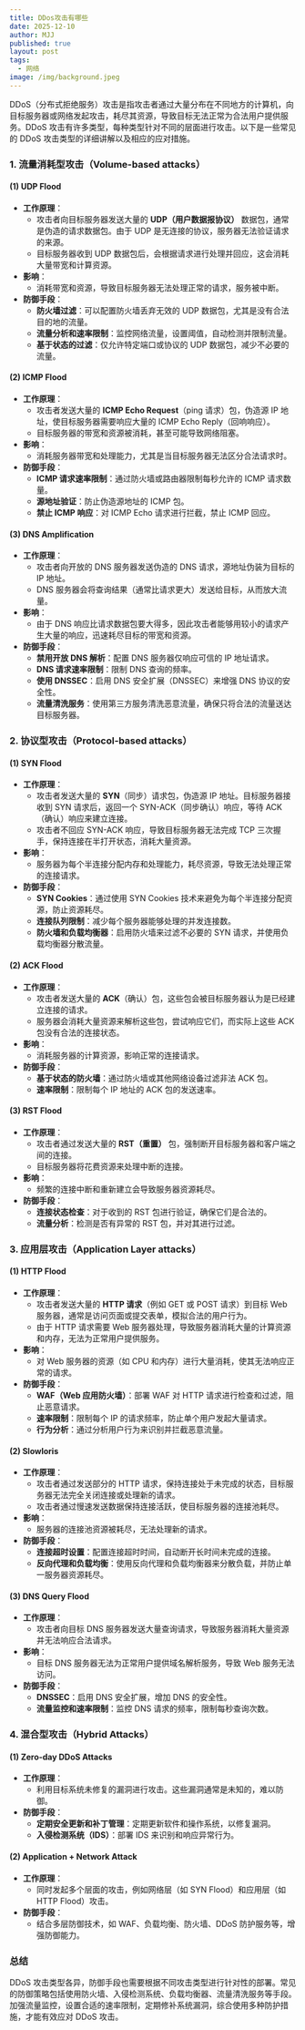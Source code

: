 ```yaml
---
title: DDos攻击有哪些
date: 2025-12-10
author: MJJ
published: true
layout: post
tags:
  - 网络
image: /img/background.jpeg
---
```

DDoS（分布式拒绝服务）攻击是指攻击者通过大量分布在不同地方的计算机，向目标服务器或网络发起攻击，耗尽其资源，导致目标无法正常为合法用户提供服务。DDoS 攻击有许多类型，每种类型针对不同的层面进行攻击。以下是一些常见的 DDoS 攻击类型的详细讲解以及相应的应对措施。

### **1. 流量消耗型攻击（Volume-based attacks）**

#### **(1) UDP Flood**

- **工作原理**：
    - 攻击者向目标服务器发送大量的 **UDP（用户数据报协议）** 数据包，通常是伪造的请求数据包。由于 UDP 是无连接的协议，服务器无法验证请求的来源。
    - 目标服务器收到 UDP 数据包后，会根据请求进行处理并回应，这会消耗大量带宽和计算资源。
- **影响**：
    - 消耗带宽和资源，导致目标服务器无法处理正常的请求，服务被中断。
- **防御手段**：
    - **防火墙过滤**：可以配置防火墙丢弃无效的 UDP 数据包，尤其是没有合法目的地的流量。
    - **流量分析和速率限制**：监控网络流量，设置阈值，自动检测并限制流量。
    - **基于状态的过滤**：仅允许特定端口或协议的 UDP 数据包，减少不必要的流量。

#### **(2) ICMP Flood**

- **工作原理**：
    - 攻击者发送大量的 **ICMP Echo Request**（ping 请求）包，伪造源 IP 地址，使目标服务器需要响应大量的 ICMP Echo Reply（回响响应）。
    - 目标服务器的带宽和资源被消耗，甚至可能导致网络阻塞。
- **影响**：
    - 消耗服务器带宽和处理能力，尤其是当目标服务器无法区分合法请求时。
- **防御手段**：
    - **ICMP 请求速率限制**：通过防火墙或路由器限制每秒允许的 ICMP 请求数量。
    - **源地址验证**：防止伪造源地址的 ICMP 包。
    - **禁止 ICMP 响应**：对 ICMP Echo 请求进行拦截，禁止 ICMP 回应。

#### **(3) DNS Amplification**

- **工作原理**：
    - 攻击者向开放的 DNS 服务器发送伪造的 DNS 请求，源地址伪装为目标的 IP 地址。
    - DNS 服务器会将查询结果（通常比请求更大）发送给目标，从而放大流量。
- **影响**：
    - 由于 DNS 响应比请求数据包要大得多，因此攻击者能够用较小的请求产生大量的响应，迅速耗尽目标的带宽和资源。
- **防御手段**：
    - **禁用开放 DNS 解析**：配置 DNS 服务器仅响应可信的 IP 地址请求。
    - **DNS 请求速率限制**：限制 DNS 查询的频率。
    - **使用 DNSSEC**：启用 DNS 安全扩展（DNSSEC）来增强 DNS 协议的安全性。
    - **流量清洗服务**：使用第三方服务清洗恶意流量，确保只将合法的流量送达目标服务器。

### **2. 协议型攻击（Protocol-based attacks）**

#### **(1) SYN Flood**

- **工作原理**：
    - 攻击者发送大量的 **SYN**（同步）请求包，伪造源 IP 地址。目标服务器接收到 SYN 请求后，返回一个 SYN-ACK（同步确认）响应，等待 ACK（确认）响应来建立连接。
    - 攻击者不回应 SYN-ACK 响应，导致目标服务器无法完成 TCP 三次握手，保持连接在半打开状态，消耗大量资源。
- **影响**：
    - 服务器为每个半连接分配内存和处理能力，耗尽资源，导致无法处理正常的连接请求。
- **防御手段**：
    - **SYN Cookies**：通过使用 SYN Cookies 技术来避免为每个半连接分配资源，防止资源耗尽。
    - **连接队列限制**：减少每个服务器能够处理的并发连接数。
    - **防火墙和负载均衡器**：启用防火墙来过滤不必要的 SYN 请求，并使用负载均衡器分散流量。

#### **(2) ACK Flood**

- **工作原理**：
    - 攻击者发送大量的 **ACK**（确认）包，这些包会被目标服务器认为是已经建立连接的请求。
    - 服务器会消耗大量资源来解析这些包，尝试响应它们，而实际上这些 ACK 包没有合法的连接状态。
- **影响**：
    - 消耗服务器的计算资源，影响正常的连接请求。
- **防御手段**：
    - **基于状态的防火墙**：通过防火墙或其他网络设备过滤非法 ACK 包。
    - **速率限制**：限制每个 IP 地址的 ACK 包的发送速率。

#### **(3) RST Flood**

- **工作原理**：
    - 攻击者通过发送大量的 **RST（重置）** 包，强制断开目标服务器和客户端之间的连接。
    - 目标服务器将花费资源来处理中断的连接。
- **影响**：
    - 频繁的连接中断和重新建立会导致服务器资源耗尽。
- **防御手段**：
    - **连接状态检查**：对于收到的 RST 包进行验证，确保它们是合法的。
    - **流量分析**：检测是否有异常的 RST 包，并对其进行过滤。


### **3. 应用层攻击（Application Layer attacks）**

#### **(1) HTTP Flood**

- **工作原理**：
    - 攻击者发送大量的 **HTTP 请求**（例如 GET 或 POST 请求）到目标 Web 服务器，通常是访问页面或提交表单，模拟合法的用户行为。
    - 由于 HTTP 请求需要 Web 服务器处理，导致服务器消耗大量的计算资源和内存，无法为正常用户提供服务。
- **影响**：
    - 对 Web 服务器的资源（如 CPU 和内存）进行大量消耗，使其无法响应正常的请求。
- **防御手段**：
    - **WAF（Web 应用防火墙）**：部署 WAF 对 HTTP 请求进行检查和过滤，阻止恶意请求。
    - **速率限制**：限制每个 IP 的请求频率，防止单个用户发起大量请求。
    - **行为分析**：通过分析用户行为来识别并拦截恶意流量。

#### **(2) Slowloris**

- **工作原理**：
    - 攻击者通过发送部分的 HTTP 请求，保持连接处于未完成的状态，目标服务器无法完全关闭连接或处理新的请求。
    - 攻击者通过慢速发送数据保持连接活跃，使目标服务器的连接池耗尽。
- **影响**：
    - 服务器的连接池资源被耗尽，无法处理新的请求。
- **防御手段**：
    - **连接超时设置**：配置连接超时时间，自动断开长时间未完成的连接。
    - **反向代理和负载均衡**：使用反向代理和负载均衡器来分散负载，并防止单一服务器资源耗尽。

#### **(3) DNS Query Flood**

- **工作原理**：
    - 攻击者向目标 DNS 服务器发送大量查询请求，导致服务器消耗大量资源并无法响应合法请求。
- **影响**：
    - 目标 DNS 服务器无法为正常用户提供域名解析服务，导致 Web 服务无法访问。
- **防御手段**：
    - **DNSSEC**：启用 DNS 安全扩展，增加 DNS 的安全性。
    - **流量监控和速率限制**：监控 DNS 请求的频率，限制每秒查询次数。


### **4. 混合型攻击（Hybrid Attacks）**

#### **(1) Zero-day DDoS Attacks**

- **工作原理**：
    - 利用目标系统未修复的漏洞进行攻击。这些漏洞通常是未知的，难以防御。
- **防御手段**：
    - **定期安全更新和补丁管理**：定期更新软件和操作系统，以修复漏洞。
    - **入侵检测系统（IDS）**：部署 IDS 来识别和响应异常行为。

#### **(2) Application + Network Attack**

- **工作原理**：
    - 同时发起多个层面的攻击，例如网络层（如 SYN Flood）和应用层（如 HTTP Flood）攻击。
- **防御手段**：
    - 结合多层防御技术，如 WAF、负载均衡、防火墙、DDoS 防护服务等，增强防御能力。

### **总结**

DDoS 攻击类型各异，防御手段也需要根据不同攻击类型进行针对性的部署。常见的防御策略包括使用防火墙、入侵检测系统、负载均衡器、流量清洗服务等手段。加强流量监控，设置合适的速率限制，定期修补系统漏洞，综合使用多种防护措施，才能有效应对 DDoS 攻击。